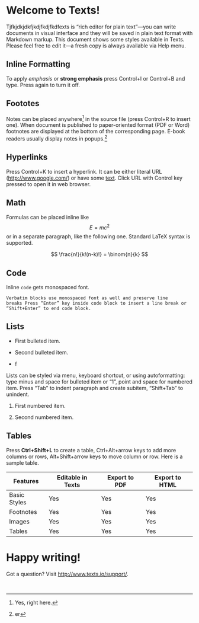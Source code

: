 Welcome to Texts!
=================

Tjfkjdkjdkfjkdjfkdjfkdfexts is “rich editor for plain text”—you can write
documents in visual interface and they will be saved in plain text format with
Markdown markup. This document shows some styles available in Texts. Please feel
free to edit it—a fresh copy is always available via Help menu.

Inline Formatting
-----------------

To apply *emphasis* or **strong emphasis** press Control+I or Control+B and
type. Press again to turn it off.

Foototes
--------

[^2]: dfdf

Notes can be placed anywhere[^1] in the source file (press Control+R to insert
one). When document is published to paper-oriented format (PDF or Word)
footnotes are displayed at the bottom of the corresponding page. E-book readers
usually display notes in popups.[^3]

[^1]: Yes, right here.

[^3]: er

Hyperlinks
----------

Press Control+K to insert a hyperlink. It can be either literal URL
(<http://www.google.com/>) or have some [text](http://www.texts.io/). Click URL
with Control key pressed to open it in web browser.

Math
----

Formulas can be placed inline like $$E=mc^2$$ or in a separate paragraph, like
the following one. Standard LaTeX syntax is supported.

$$
\frac{n!}{k!(n-k)!} = \binom{n}{k}
$$

Code
----

Inline `code` gets monospaced font.

~~~~~~~~~~~~~~~~~~~~~~~~~~~~~~~~~~~~~~~~~~~~~~~~~~~~~~~~~~~~~~~~~~~~~~~~~~~~~~~~
Verbatim blocks use monospaced font as well and preserve line
breaks Press “Enter” key inside code block to insert a line break or “Shift+Enter” to end code block.
~~~~~~~~~~~~~~~~~~~~~~~~~~~~~~~~~~~~~~~~~~~~~~~~~~~~~~~~~~~~~~~~~~~~~~~~~~~~~~~~

Lists
-----

-   First bulleted item.

-   Second bulleted item.

-   f

Lists can be styled via menu, keyboard shortcut, or using autoformatting: type
minus and space for bulleted item or “1”, point and space for numbered item.
Press “Tab” to indent paragraph and create subitem, “Shift+Tab” to unindent.

1.  First numbered item.

2.  Second numbered item.

Tables
------

Press **Ctrl+Shift+L** to create a table, Ctrl+Alt+arrow keys to add more
columns or rows, Alt+Shift+arrow keys to move column or row. Here is a sample
table.

| **Features** | **Editable in Texts** | **Export to PDF** | **Export to HTML** |
|--------------|-----------------------|-------------------|--------------------|
| Basic Styles | Yes                   | Yes               | Yes                |
| Footnotes    | Yes                   | Yes               | Yes                |
| Images       | Yes                   | Yes               | Yes                |
| Tables       | Yes                   | Yes               | Yes                |

Happy writing!
==============

Got a question? Visit <http://www.texts.io/support/>.

 

